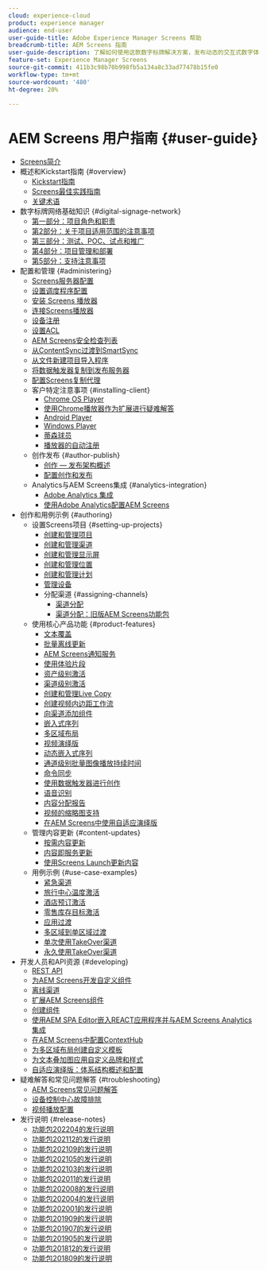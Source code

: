 ```yaml
---
cloud: experience-cloud
product: experience manager
audience: end-user
user-guide-title: Adobe Experience Manager Screens 帮助
breadcrumb-title: AEM Screens 指南
user-guide-description: 了解如何使用这款数字标牌解决方案，发布动态的交互式数字体验与交互内容。
feature-set: Experience Manager Screens
source-git-commit: 411b3c98b70b998fb5a134a8c33ad77478b15fe0
workflow-type: tm+mt
source-wordcount: '480'
ht-degree: 20%

---
```



# AEM Screens 用户指南 {#user-guide}

+ [Screens简介](aem-screens-introduction.md)
+ 概述和Kickstart指南 {#overview}
   + [Kickstart指南](kickstart-for-aem-screens.md)
   + [Screens最佳实践指南](https://docs.adobe.com/content/help/zh-Hans/experience-manager-screens/using/about-guide.html)
   + [关键术语](screens-glossary.md)
+ 数字标牌网络基础知识 {#digital-signage-network}
   + [第一部分：项目角色和职责](project-roles-responsibilities.md)
   + [第2部分：关于项目适用范围的注意事项](project-considerations.md)
   + [第三部分：测试、POC、试点和推广](testing-pocs-pilots-rollouts.md)
   + [第4部分：项目管理和部署](project-management-and-deployment.md)
   + [第5部分：支持注意事项](support-considerations.md)
+ 配置和管理 {#administering}
   + [Screens服务器配置](configuring-screens-introduction.md)
   + [设置调度程序配置](dispatcher-configurations-aem-screens.md)
   + [安装 Screens 播放器](installing-screens-player.md)
   + [连接Screens播放器](working-with-screens-player.md)
   + [设备注册](device-registration.md)
   + [设置ACL](setting-up-acls.md)
   + [AEM Screens安全检查列表](security-checklist.md)
   + [从ContentSync过渡到SmartSync](smartsync.md)
   + [从文件新建项目导入程序](project-importer.md)
   + [将数据触发器复制到发布服务器](replicating-data-triggers.md)
   + [配置Screens复制代理](configure-screens-replication.md)
   + 客户特定注意事项 {#installing-client}
      + [Chrome OS Player](implementing-chrome-os-player.md)
      + [使用Chrome播放器作为扩展进行疑难解答](using-chrome-player-as-an-extension.md)
      + [Android Player](implementing-android-player.md)
      + [Windows Player](implementing-windows-player.md)
      + [蒂森球员](tizen-player.md)
      + [播放器的自动注册](auto-registration-players.md)
   + 创作发布 {#author-publish}
      + [创作 — 发布架构概述](author-publish-architecture-overview.md)
      + [配置创作和发布](author-and-publish.md)
   + Analytics与AEM Screens集成 {#analytics-integration}
      + [Adobe Analytics 集成](adobe-analytics-integration-aem-screens.md)
      + [使用Adobe Analytics配置AEM Screens](configuring-adobe-analytics-aem-screens.md)
+ 创作和用例示例 {#authoring}
   + 设置Screens项目 {#setting-up-projects}
      + [创建和管理项目](creating-a-screens-project.md)
      + [创建和管理渠道](managing-channels.md)
      + [创建和管理显示屏](managing-displays.md)
      + [创建和管理位置](managing-locations.md)
      + [创建和管理计划](managing-schedules.md)
      + [管理设备](managing-devices.md)
      + 分配渠道 {#assigning-channels}
         + [渠道分配](channel-assignment-latest-fp.md)
         + [渠道分配：旧版AEM Screens功能包](channel-assignment.md)
   + 使用核心产品功能 {#product-features}
      + [文本覆盖](text-overlay.md)
      + [批量离线更新](bulk-offline-update.md)
      + [AEM Screens通知服务](screens-notifications-service.md)
      + [使用体验片段](experience-fragments-in-screens.md)
      + [资产级别激活](asset-level-scheduling.md)
      + [渠道级别激活](channel-level-activation.md)
      + [创建和管理Live Copy](managing-livecopy.md)
      + [创建视频内边距工作流](creating-a-video-padding-workflow.md)
      + [向渠道添加组件](adding-components-to-a-channel.md)
      + [嵌入式序列](embedded-sequences.md)
      + [多区域布局](multi-zone-layout-aem-screens.md)
      + [视频演绎版](generating-renditions.md)
      + [动态嵌入式序列](dynamic-embedded-sequences.md)
      + [通道级别批量图像播放持续时间](channel-level-image-playback.md)
      + [命令同步](using-command-sync.md)
      + [使用数据触发器进行创作](authoring-data-triggers.md)
      + [语音识别](voice-recognition.md)
      + [内容分配报告](content-assignment-report.md)
      + [视频的缩略图支持](thumbnail-support.md)
      + [在AEM Screens中使用自适应演绎版](using-adaptive-renditions.md)
   + 管理内容更新 {#content-updates}
      + [按需内容更新](on-demand-content.md)
      + [内容即服务更新](content-update-as-a-service.md)
      + [使用Screens Launch更新内容](launches.md)
   + 用例示例 {#use-case-examples}
      + [紧急渠道](emergency-channel.md)
      + [旅行中心温度激活](local-temperature-activation.md)
      + [酒店预订激活](hospitality-reservation-activation.md)
      + [零售库存目标激活](retail-inventory-activation.md)
      + [应用过渡](applying-transitions.md)
      + [多区域到单区域过渡](multizone-to-singlezone.md)
      + [单次使用TakeOver渠道](single-use-takeover-channel.md)
      + [永久使用TakeOver渠道](perpetual-takeover-channel.md)
+ 开发人员和API资源 {#developing}
   + [REST API](rest-api.md)
   + [为AEM Screens开发自定义组件](developing-custom-component-tutorial-develop.md)
   + [离线渠道](offline-channels.md)
   + [扩展AEM Screens组件](extending-component-tutorial-develop.md)
   + [创建组件](creating-components.md)
   + [使用AEM SPA Editor嵌入REACT应用程序并与AEM Screens Analytics集成](embedding-react-app.md)
   + [在AEM Screens中配置ContextHub](configuring-context-hub.md)
   + [为多区域布局创建自定义模板](creating-custom-templates-multizone-layouts.md)
   + [为文本叠加图应用自定义品牌和样式](custom-branding-text-overlays.md)
   + [自适应演绎版：体系结构概述和配置](/help/user-guide/adaptive-renditions.md)
+ 疑难解答和常见问题解答 {#troubleshooting}
   + [AEM Screens常见问题解答](aem-screens-faqs.md)
   + [设备控制中心故障排除](monitoring-screens.md)
   + [视频播放配置](troubleshoot-videos.md)
+ 发行说明 {#release-notes}
   + [功能包202204的发行说明](release-notes-fp-202204.md)
   + [功能包202112的发行说明](release-notes-fp-202112.md)
   + [功能包202109的发行说明](release-notes-fp-202109.md)
   + [功能包202105的发行说明](release-notes-fp-202105.md)
   + [功能包202103的发行说明](release-notes-fp-202103.md)
   + [功能包202011的发行说明](release-notes-fp-202011.md)
   + [功能包202008的发行说明](release-notes-fp-202008.md)
   + [功能包202004的发行说明](release-notes-fp-202004.md)
   + [功能包202001的发行说明](release-notes-fp-202001.md)
   + [功能包201909的发行说明](release-notes-fp-201909.md)
   + [功能包201907的发行说明](release-notes-fp-201907.md)
   + [功能包201905的发行说明](screens-release-notes-fp-201905.md)
   + [功能包201812的发行说明](release-notes-fp-201812.md)
   + [功能包201809的发行说明](screens-release-notes.md)
